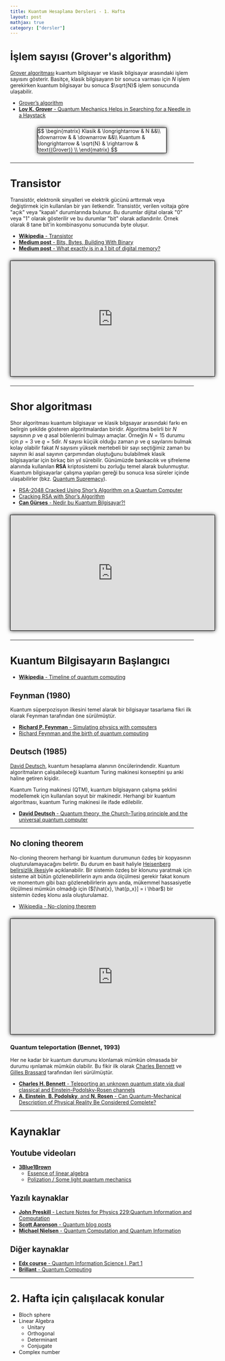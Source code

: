 ```yaml
---
title: Kuantum Hesaplama Dersleri - 1. Hafta
layout: post
mathjax: true
category: ["dersler"]
---
```


# İşlem sayısı (Grover's algorithm)

[Grover algoritması](https://en.wikipedia.org/wiki/Grover%27s_algorithm) kuantum bilgisayar ve klasik bilgisayar arasındaki işlem sayısını gösterir. Basitçe, klasik bilgisayarın bir sonuca varması için $N$ işlem gerekirken kuantum bilgisayar bu sonuca $\sqrt{N}$ işlem sonucunda ulaşabilir.

- [Grover’s algorithm](https://medium.com/@jonathan_hui/qc-grovers-algorithm-cd81e61cf248)
- [**Lov K. Grover** - Quantum Mechanics Helps in Searching for a Needle in a Haystack](https://journals.aps.org/prl/abstract/10.1103/PhysRevLett.79.325)

<div style="
border: 1px solid black;
box-shadow: 0px 0px 10px;
width: 70%;
margin: 5% auto 5% auto;">
$$
\begin{matrix}
    Klasik & \longrightarrow & N &&\\
    \downarrow &  & \downarrow &&\\
    Kuantum & \longrightarrow & \sqrt{N} & \rightarrow & \text{(Grover)} \\
\end{matrix}
$$
</div>

---

# Transistor

Transistör, elektronik sinyalleri ve elektrik gücünü arttırmak veya değiştirmek için kullanılan bir yarı iletkendir. Transistör, verilen voltaja göre "açık" veya "kapalı" durumlarında bulunur. Bu durumlar dijital olarak "$0$" veya "$1$" olarak gösterilir ve bu durumlar "bit" olarak adlandırılır. Örnek olarak 8 tane bit'in kombinasyonu sonucunda byte oluşur.

- [**Wikipedia** - Transistor](https://en.wikipedia.org/wiki/Transistor)
- [**Medium post** - Bits, Bytes, Building With Binary](https://medium.com/basecs/bits-bytes-building-with-binary-13cb4289aafa)
- [**Medium post** - What exactly is in a 1 bit of digital memory?](https://medium.com/coderscorner/what-exactly-is-in-a-1-bit-of-digital-memory-d5395f9001a6)

<div style="border: 1px solid black;box-shadow: 0px 0px 10px;width:560px;height: 315px;margin: 5% auto 5% auto;">
<iframe width="560" height="315" src="https://www.youtube.com/embed/IcrBqCFLHIY" frameborder="0" allow="accelerometer; autoplay; encrypted-media; gyroscope; picture-in-picture" allowfullscreen></iframe>
</div>

---

# Shor algoritması

Shor algoritması kuantum bilgisayar ve klasik bilgsayar arasındaki farkı en belirgin şekilde gösteren algoritmalardan biridir. Algoritma belirli bir $N$ sayısının $p$ ve $q$ asal bölenlerini bulmayı amaçlar. Örneğin $N=15$ durumu için $p=3$ ve $q=5$dir. $N$ sayısı küçük olduğu zaman $p$ ve $q$ sayılarını bulmak kolay olabilir fakat $N$ sayısını yüksek mertebeli bir sayı seçtiğimiz zaman bu sayının iki asal sayının çarpımından oluştuğunu bulabilmek klasik bilgisayarlar için birkaç bin yıl sürebilir. Günümüzde bankacılık ve şifreleme alanında kullanılan **RSA** kriptosistemi bu zorluğu temel alarak bulunmuştur. Kuantum bilgisayarlar çalışma yapıları gereği bu sonuca kısa süreler içinde ulaşabilirler (bkz. [Quantum Supremacy](https://ai.googleblog.com/2019/10/quantum-supremacy-using-programmable.html)).

- [RSA-2048 Cracked Using Shor’s Algorithm on a Quantum Computer](https://medium.com/@aditya.yadav/rsa-2048-cracked-using-shors-algorithm-on-a-quantum-computer-660cb2297a95)
- [Cracking RSA with Shor’s Algorithm](https://medium.com/@jonathan_hui/qc-cracking-rsa-with-shors-algorithm-bc22cb7b7767)
- [**Can Gürses** - Nedir bu Kuantum Bilgisayar?!](https://cangurses.wordpress.com/tag/shor-algoritmasi/)

<div style="border: 1px solid black;box-shadow: 0px 0px 10px;width:560px;height: 315px;margin: 5% auto 5% auto;">
<iframe width="560" height="315" src="https://www.youtube.com/embed/lvTqbM5Dq4Q" frameborder="0" allow="accelerometer; autoplay; encrypted-media; gyroscope; picture-in-picture" allowfullscreen></iframe>
</div>

---

# Kuantum Bilgisayarın Başlangıcı

- [**Wikipedia** - Timeline of quantum computing](https://en.wikipedia.org/wiki/Timeline_of_quantum_computing)

## Feynman (1980)

Kuantum süperpozisyon ilkesini temel alarak bir bilgisayar tasarlama fikri ilk olarak Feynman tarafından öne sürülmüştür.

- [**Richard P. Feynman** - Simulating physics with computers](https://link.springer.com/article/10.1007/BF02650179)
- [Richard Feynman and the birth of quantum computing](https://medium.com/quantum1net/richard-feynman-and-the-birth-of-quantum-computing-6fe4a0f5fcc7)

## Deutsch (1985)

[David Deutsch](https://en.wikipedia.org/wiki/David_Deutsch), kuantum hesaplama alanının öncülerindendir. Kuantum algoritmaların çalışabileceği kuantum Turing makinesi konseptini şu anki haline getiren kişidir.

Kuantum Turing makinesi (QTM), kuantum bilgisayarın çalışma şeklini modellemek için kullanılan soyut bir makinedir. Herhangi bir kuantum algoritması, kuantum Turing makinesi ile ifade edilebilir.

- [**David Deutsch** - Quantum theory, the Church-Turing principle and the universal quantum computer](https://www.cs.princeton.edu/courses/archive/fall04/cos576/papers/deutsch85.pdf)

---

<!-- # Üç cisim problemi -->

## No cloning theorem

No-cloning theorem herhangi bir kuantum durumunun özdeş bir kopyasının oluşturulamayacağını belirtir. Bu durum en basit haliyle [Heisenberg belirsizlik ilkesi](https://en.wikipedia.org/wiki/Uncertainty_principle)yle açıklanabilir. Bir sistemin özdeş bir klonunu yaratmak için sisteme ait bütün gözlenebilirlerin aynı anda ölçülmesi gerekir fakat konum ve momentum gibi bazı gözlenebilirlerin aynı anda, mükemmel hassasiyetle ölçülmesi mümkün olmadığı için ($[\hat{x}, \hat{p_x}] = i \hbar$) bir sistemin özdeş klonu asla oluşturulamaz.

- [Wikipedia - No-cloning theorem](https://en.wikipedia.org/wiki/No-cloning_theorem)

<div style="border: 1px solid black;box-shadow: 0px 0px 10px;width:560px;height: 315px;margin: 5% auto 5% auto;">
<iframe width="560" height="315" src="https://www.youtube.com/embed/owPC60Ue0BE" frameborder="0" allow="accelerometer; autoplay; encrypted-media; gyroscope; picture-in-picture" allowfullscreen></iframe>
</div>

### Quantum teleportation (Bennet, 1993)

Her ne kadar bir kuantum durumunu klonlamak mümkün olmasada bir durumu ışınlamak mümkün olabilir. Bu fikir ilk olarak [Charles Bennett](https://en.wikipedia.org/wiki/Charles_H._Bennett_(physicist)) ve [Gilles Brassard](https://en.wikipedia.org/wiki/Gilles_Brassard) tarafından ileri sürülmüştür.

- [**Charles H. Bennett** - Teleporting an unknown quantum state via dual classical and Einstein-Podolsky-Rosen channels](https://journals.aps.org/prl/abstract/10.1103/PhysRevLett.70.1895)
- [**A. Einstein**, **B. Podolsky**, and **N. Rosen** - Can Quantum-Mechanical Description of Physical Reality Be Considered Complete?](https://journals.aps.org/pr/abstract/10.1103/PhysRev.47.777)

---

# Kaynaklar

## Youtube videoları

- [**3Blue1Brown**](https://www.youtube.com/channel/UCYO_jab_esuFRV4b17AJtAw)
	- [Essence of linear algebra](https://www.youtube.com/playlist?list=PLZHQObOWTQDPD3MizzM2xVFitgF8hE_ab)
	- [Polization / Some light quantum mechanics](https://www.youtube.com/watch?v=MzRCDLre1b4)

## Yazılı kaynaklar

- [**John Preskill** - Lecture Notes for Physics 229:Quantum Information and Computation](http://www.theory.caltech.edu/people/preskill/ph229/notes/book.ps)
- [**Scott Aaronson** - Quantum blog posts](https://www.scottaaronson.com/blog/?cat=4)
- [**Michael Nielsen** - Quantum Computation and Quantum Information](http://mmrc.amss.cas.cn/tlb/201702/W020170224608149940643.pdf)

## Diğer kaynaklar

- [**Edx course** - Quantum Information Science I, Part 1](https://www.edx.org/course/quantum-information-science-i-part-1)
- [**Brillant** - Quantum Computing](https://brilliant.org/courses/quantum-computing/)

---

# 2. Hafta için çalışılacak konular

- Bloch sphere
- Linear Algebra
	- Unitary
	- Orthogonal
	- Determinant
	- Conjugate
- Complex number
